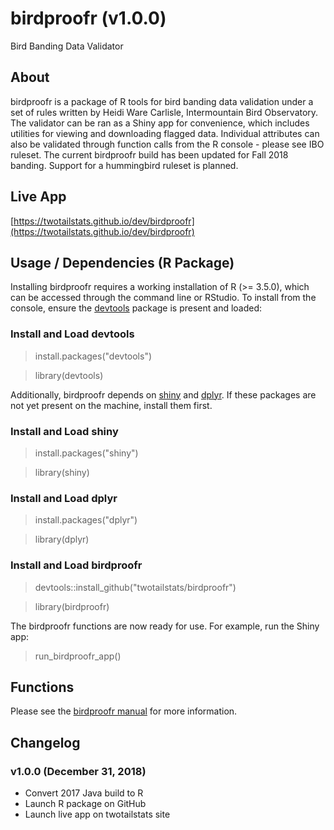 # birdproofr (v1.0.0)
Bird Banding Data Validator
## About
birdproofr is a package of R tools for bird banding data validation under a set of rules written by Heidi Ware Carlisle, Intermountain Bird Observatory. The validator can be ran as a Shiny app for convenience, which includes utilities for viewing and downloading flagged data. Individual attributes can also be validated through function calls from the R console - please see IBO ruleset. The current birdproofr build has been updated for Fall 2018 banding. Support for a hummingbird ruleset is planned.
## Live App
[https://twotailstats.github.io/dev/birdproofr](https://twotailstats.github.io/dev/birdproofr)
## Usage / Dependencies (R Package)
Installing birdproofr requires a working installation of R (>= 3.5.0), which can be accessed through the command line or RStudio. To install from the console, ensure the [devtools](https://github.com/r-lib/devtools) package is present and loaded:
### Install and Load devtools
> install.packages("devtools")

> library(devtools)

Additionally, birdproofr depends on [shiny](https://github.com/rstudio/shiny) and [dplyr](https://github.com/tidyverse/dplyr). If these packages are not yet present on the machine, install them first.
### Install and Load shiny
> install.packages("shiny")

> library(shiny)
### Install and Load dplyr
> install.packages("dplyr")

> library(dplyr)
### Install and Load birdproofr
> devtools::install_github("twotailstats/birdproofr")

> library(birdproofr)

The birdproofr functions are now ready for use. For example, run the Shiny app:

> run_birdproofr_app()

## Functions
Please see the [birdproofr manual](https://github.com/twotailstats/birdproofr/manual.pdf) for more information.

## Changelog
### v1.0.0 (December 31, 2018)
- Convert 2017 Java build to R
- Launch R package on GitHub
- Launch live app on twotailstats site






